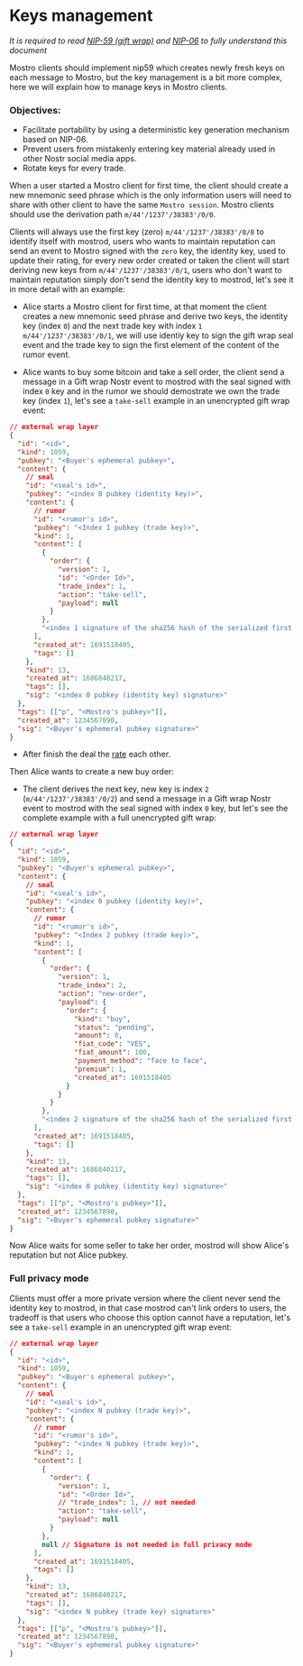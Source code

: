 # Keys management

_It is required to read [NIP-59 (gift wrap)](https://github.com/nostr-protocol/nips/blob/master/59.md) and [NIP-06](https://github.com/nostr-protocol/nips/blob/master/06.md) to fully understand this document_

Mostro clients should implement nip59 which creates newly fresh keys on each message to Mostro, but the key management is a bit more complex, here we will explain how to manage keys in Mostro clients.

### Objectives:

- Facilitate portability by using a deterministic key generation mechanism based on NIP-06.
- Prevent users from mistakenly entering key material already used in other Nostr social media apps.
- Rotate keys for every trade.

When a user started a Mostro client for first time, the client should create a new mnemonic seed phrase which is the only information users will need to share with other client to have the same `Mostro session`. Mostro clients should use the derivation path `m/44'/1237'/38383'/0/0`.

Clients will always use the first key (zero) `m/44'/1237'/38383'/0/0` to identify itself with mostrod, users who wants to maintain reputation can send an event to Mostro signed with the `zero` key, the identity key, used to update their rating, for every new order created or taken the client will start deriving new keys from `m/44'/1237'/38383'/0/1`, users who don't want to maintain reputation simply don't send the identity key to mostrod, let's see it in more detail with an example:

- Alice starts a Mostro client for first time, at that moment the client creates a new mnemonic seed phrase and derive two keys, the identity key (index `0`) and the next trade key with index `1` `m/44'/1237'/38383'/0/1`, we will use identiy key to sign the gift wrap seal event and the trade key to sign the first element of the content of the rumor event.

- Alice wants to buy some bitcoin and take a sell order, the client send a message in a Gift wrap Nostr event to mostrod with the seal signed with index `0` key and in the rumor we should demostrate we own the trade key (index `1`), let's see a `take-sell` example in an unencrypted gift wrap event:

```json
// external wrap layer
{
  "id": "<id>",
  "kind": 1059,
  "pubkey": "<Buyer's ephemeral pubkey>",
  "content": {
    // seal
    "id": "<seal's id>",
    "pubkey": "<index 0 pubkey (identity key)>",
    "content": {
      // rumor
      "id": "<rumor's id>",
      "pubkey": "<Index 1 pubkey (trade key)>",
      "kind": 1,
      "content": [
        {
          "order": {
            "version": 1,
            "id": "<Order Id>",
            "trade_index": 1,
            "action": "take-sell",
            "payload": null
          }
        },
        "<index 1 signature of the sha256 hash of the serialized first element of content>"
      ],
      "created_at": 1691518405,
      "tags": []
    },
    "kind": 13,
    "created_at": 1686840217,
    "tags": [],
    "sig": "<index 0 pubkey (identity key) signature>"
  },
  "tags": [["p", "<Mostro's pubkey>"]],
  "created_at": 1234567890,
  "sig": "<Buyer's ephemeral pubkey signature>"
}
```

- After finish the deal the [rate](./user_rating.md) each other.

Then Alice wants to create a new buy order:

- The client derives the next key, new key is index `2` (`m/44'/1237'/38383'/0/2`) and send a message in a Gift wrap Nostr event to mostrod with the seal signed with index `0` key, but let's see the complete example with a full unencrypted gift wrap:

```json
// external wrap layer
{
  "id": "<id>",
  "kind": 1059,
  "pubkey": "<Buyer's ephemeral pubkey>",
  "content": {
    // seal
    "id": "<seal's id>",
    "pubkey": "<index 0 pubkey (identity key)>",
    "content": {
      // rumor
      "id": "<rumor's id>",
      "pubkey": "<Index 2 pubkey (trade key)>",
      "kind": 1,
      "content": [
        {
          "order": {
            "version": 1,
            "trade_index": 2,
            "action": "new-order",
            "payload": {
              "order": {
                "kind": "buy",
                "status": "pending",
                "amount": 0,
                "fiat_code": "VES",
                "fiat_amount": 100,
                "payment_method": "face to face",
                "premium": 1,
                "created_at": 1691518405
              }
            }
          }
        },
        "<index 2 signature of the sha256 hash of the serialized first element of content>"
      ],
      "created_at": 1691518405,
      "tags": []
    },
    "kind": 13,
    "created_at": 1686840217,
    "tags": [],
    "sig": "<index 0 pubkey (identity key) signature>"
  },
  "tags": [["p", "<Mostro's pubkey>"]],
  "created_at": 1234567890,
  "sig": "<Buyer's ephemeral pubkey signature>"
}
```

Now Alice waits for some seller to take her order, mostrod will show Alice's reputation but not Alice pubkey.

### Full privacy mode

Clients must offer a more private version where the client never send the identity key to mostrod, in that case mostrod can't link orders to users, the tradeoff is that users who choose this option cannot have a reputation, let's see a `take-sell` example in an unencrypted gift wrap event:

```json
// external wrap layer
{
  "id": "<id>",
  "kind": 1059,
  "pubkey": "<Buyer's ephemeral pubkey>",
  "content": {
    // seal
    "id": "<seal's id>",
    "pubkey": "<index N pubkey (trade key)>",
    "content": {
      // rumor
      "id": "<rumor's id>",
      "pubkey": "<index N pubkey (trade key)>",
      "kind": 1,
      "content": [
        {
          "order": {
            "version": 1,
            "id": "<Order Id>",
            // "trade_index": 1, // not needed
            "action": "take-sell",
            "payload": null
          }
        },
        null // Signature is not needed in full privacy mode
      ],
      "created_at": 1691518405,
      "tags": []
    },
    "kind": 13,
    "created_at": 1686840217,
    "tags": [],
    "sig": "<index N pubkey (trade key) signature>"
  },
  "tags": [["p", "<Mostro's pubkey>"]],
  "created_at": 1234567890,
  "sig": "<Buyer's ephemeral pubkey signature>"
}
```
